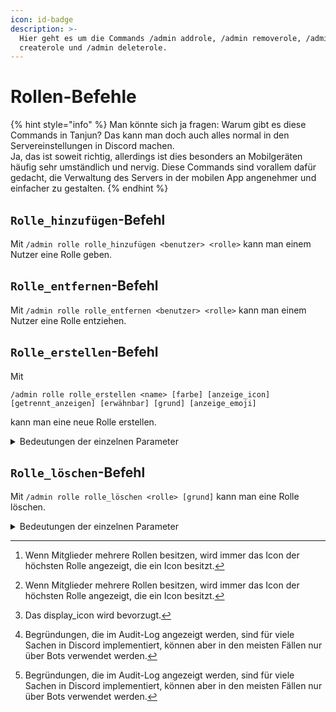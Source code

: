 ```yaml
---
icon: id-badge
description: >-
  Hier geht es um die Commands /admin addrole, /admin removerole, /admin
  createrole und /admin deleterole.
---
```


# Rollen-Befehle

{% hint style="info" %}
Man könnte sich ja fragen: Warum gibt es diese Commands in Tanjun? Das kann man doch auch alles normal in den Servereinstellungen in Discord machen.\
Ja, das ist soweit richtig, allerdings ist dies besonders an Mobilgeräten häufig sehr umständlich und nervig. Diese Commands sind vorallem dafür gedacht, die Verwaltung des Servers in der mobilen App angenehmer und einfacher zu gestalten.
{% endhint %}

## `Rolle_hinzufügen`-Befehl

Mit `/admin rolle rolle_hinzufügen <benutzer> <rolle>` kann man einem Nutzer eine Rolle geben.

## `Rolle_entfernen`-Befehl

Mit `/admin rolle rolle_entfernen <benutzer> <rolle>` kann man einem Nutzer eine Rolle entziehen.

## `Rolle_erstellen`-Befehl

Mit

```
/admin rolle rolle_erstellen <name> [farbe] [anzeige_icon] [getrennt_anzeigen] [erwähnbar] [grund] [anzeige_emoji]
```

&#x20;kann man eine neue Rolle erstellen.

<details>

<summary>Bedeutungen der einzelnen Parameter</summary>

* Mit `name` gibt man den Namen der Rolle an.
* Mit `farbe` kann man die Farbe der Rolle als [HEX-Code](https://htmlcolorcodes.com) angeben. (Beispiel: `#ECC3EF`)\
  Wenn man keine Farbe angibt, hat die Rolle die Standardfarbe.
* Mit `anzeige_icon` kann man ein Bild hochladen, das als Rollenicon z.B. [neben dem Namen von Mitgliedern mit dieser Rolle](#user-content-fn-1)[^1] angezeigt wird.\
  **Achtung:** Der Server muss Boost-Level 2 sein, um ein Rollenicon zu verwenden. Das Bild muss kleiner als 256 kB und mindestens 64x64 Pixel groß sein.
* Mit `anzeige_emoji` kann man ein Emoji auswählen, das als Rollenicon z.B. [nebem dem Namen von Mitgliedern mit dieser Rolle](#user-content-fn-2)[^2] angezeigt wird.\
  **Achtung:** Dieser Parameter kann [**nicht in Kombination**](#user-content-fn-3)[^3] mit `display_icon` angegeben werden.
* Mit `getrennt_anzeigen` kann man festlegen, ob Mitglieder mit dieser Rolle auf der rechten Seite gruppiert werden sollen.
* Mit `erwähnbar` kann man festlegen, ob Mitglieder diese Rolle erwähnen dürfen oder nicht.
* Mit `grund` kann man einen Text festlegen, der als [Begründung für das Erstellen der Rolle im Audit-Log](#user-content-fn-4)[^4] angezeigt wird.

</details>

## `Rolle_löschen`-Befehl

Mit `/admin rolle rolle_löschen <rolle> [grund]` kann man eine Rolle löschen.

<details>

<summary>Bedeutungen der einzelnen Parameter</summary>

* Mit `role` gibt man die Rolle an, die gelöscht werden soll.
* Mit `reason` kann man einen Text festlegen, der als [Begründung für das Erstellen der Rolle im Audit-Log](#user-content-fn-5)[^5] angezeigt wird.

</details>

[^1]: Wenn Mitglieder mehrere Rollen besitzen, wird immer das Icon der höchsten Rolle angezeigt, die ein Icon besitzt.

[^2]: Wenn Mitglieder mehrere Rollen besitzen, wird immer das Icon der höchsten Rolle angezeigt, die ein Icon besitzt.

[^3]: Das display\_icon wird bevorzugt.

[^4]: Begründungen, die im Audit-Log angezeigt werden, sind für viele Sachen in Discord implementiert, können aber in den meisten Fällen nur über Bots verwendet werden.

[^5]: Begründungen, die im Audit-Log angezeigt werden, sind für viele Sachen in Discord implementiert, können aber in den meisten Fällen nur über Bots verwendet werden.
